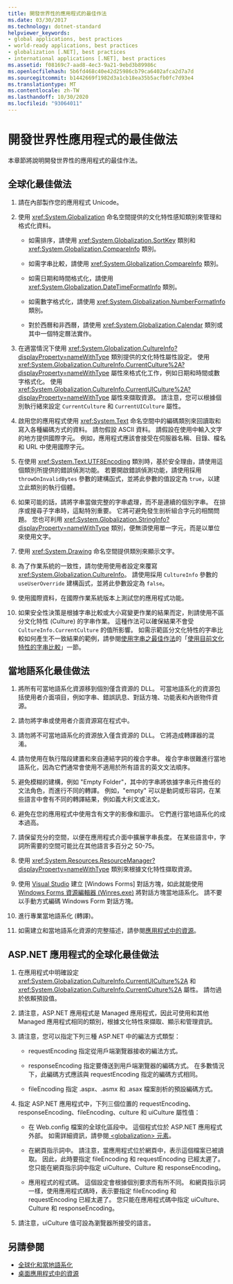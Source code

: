 ```yaml
---
title: 開發世界性的應用程式的最佳作法
ms.date: 03/30/2017
ms.technology: dotnet-standard
helpviewer_keywords:
- global applications, best practices
- world-ready applications, best practices
- globalization [.NET], best practices
- international applications [.NET], best practices
ms.assetid: f08169c7-aad8-4ec3-9a21-9ebd3b89986c
ms.openlocfilehash: 5b6fd468c40e42d25986cb79ca6402afca2d7a7d
ms.sourcegitcommit: b1442669f1982d3a1cb18ea35b5acfb0fc7d93e4
ms.translationtype: MT
ms.contentlocale: zh-TW
ms.lasthandoff: 10/30/2020
ms.locfileid: "93064011"
---
```

# <a name="best-practices-for-developing-world-ready-applications"></a>開發世界性應用程式的最佳做法

本章節將說明開發世界性的應用程式的最佳作法。

## <a name="globalization-best-practices"></a>全球化最佳做法

1. 請在內部製作您的應用程式 Unicode。

2. 使用 <xref:System.Globalization> 命名空間提供的文化特性感知類別來管理和格式化資料。

    - 如需排序，請使用 <xref:System.Globalization.SortKey> 類別和 <xref:System.Globalization.CompareInfo> 類別。

    - 如需字串比較，請使用 <xref:System.Globalization.CompareInfo> 類別。

    - 如需日期和時間格式化，請使用 <xref:System.Globalization.DateTimeFormatInfo> 類別。

    - 如需數字格式化，請使用 <xref:System.Globalization.NumberFormatInfo> 類別。

    - 對於西曆和非西曆，請使用 <xref:System.Globalization.Calendar> 類別或其中一個特定曆法實作。

3. 在適當情況下使用 <xref:System.Globalization.CultureInfo?displayProperty=nameWithType> 類別提供的文化特性屬性設定。 使用 <xref:System.Globalization.CultureInfo.CurrentCulture%2A?displayProperty=nameWithType> 屬性來格式化工作，例如日期和時間或數字格式化。 使用 <xref:System.Globalization.CultureInfo.CurrentUICulture%2A?displayProperty=nameWithType> 屬性來擷取資源。 請注意，您可以根據個別執行緒來設定 `CurrentCulture` 和 `CurrentUICulture` 屬性。

4. 啟用您的應用程式使用 <xref:System.Text> 命名空間中的編碼類別來回讀取和寫入各種編碼方式的資料。 請勿假設 ASCII 資料。 請假設在使用中輸入文字的地方提供國際字元。 例如，應用程式應該會接受在伺服器名稱、目錄、檔名和 URL 中使用國際字元。

5. 在使用 <xref:System.Text.UTF8Encoding> 類別時，基於安全理由，請使用這個類別所提供的錯誤偵測功能。 若要開啟錯誤偵測功能，請使用採用 `throwOnInvalidBytes` 參數的建構函式，並將此參數的值設定為 `true`，以建立此類別的執行個體。

6. 如果可能的話，請將字串當做完整的字串處理，而不是連續的個別字串。 在排序或搜尋子字串時，這點特別重要。 它將可避免發生剖析組合字元的相關問題。 您也可利用 <xref:System.Globalization.StringInfo?displayProperty=nameWithType> 類別，便無須使用單一字元，而是以單位來使用文字。

7. 使用 <xref:System.Drawing> 命名空間提供類別來顯示文字。

8. 為了作業系統的一致性，請勿使用使用者設定來覆寫 <xref:System.Globalization.CultureInfo>。 請使用採用 `CultureInfo` 參數的 `useUserOverride` 建構函式，並將此參數設定為 `false`。

9. 使用國際資料，在國際作業系統版本上測試您的應用程式功能。

10. 如果安全性決策是根據字串比較或大小寫變更作業的結果而定，則請使用不區分文化特性 (Culture) 的字串作業。 這種作法可以確保結果不會受 `CultureInfo.CurrentCulture` 的值所影響。 如需示範區分文化特性的字串比較如何產生不一致結果的範例，請參閱[使用字串之最佳作法](../base-types/best-practices-strings.md)的「[使用目前文化特性的字串比較](../base-types/best-practices-strings.md#string-comparisons-that-use-the-current-culture)」一節。

## <a name="localization-best-practices"></a>當地語系化最佳做法

1. 將所有可當地語系化資源移到個別僅含資源的 DLL。 可當地語系化的資源包括使用者介面項目，例如字串、錯誤訊息、對話方塊、功能表和內嵌物件資源。

2. 請勿將字串或使用者介面資源寫在程式中。

3. 請勿將不可當地語系化的資源放入僅含資源的 DLL。 它將造成轉譯器的混淆。

4. 請勿使用在執行階段建置和來自連結字詞的複合字串。 複合字串很難進行當地語系化，因為它們通常會使用不適用於所有語言的英文文法順序。

5. 避免模糊的建構，例如 "Empty Folder"，其中的字串將依據字串元件擔任的文法角色，而進行不同的轉譯。 例如，"empty" 可以是動詞或形容詞，在某些語言中會有不同的轉譯結果，例如義大利文或法文。

6. 避免在您的應用程式中使用含有文字的影像和圖示。 它們進行當地語系化的成本過高。

7. 請保留充分的空間，以便在應用程式介面中擴展字串長度。 在某些語言中，字詞所需要的空間可能比在其他語言多百分之 50-75。

8. 使用 <xref:System.Resources.ResourceManager?displayProperty=nameWithType> 類別來根據文化特性擷取資源。

9. 使用 [Visual Studio](https://visualstudio.microsoft.com/vs/?utm_medium=microsoft&utm_source=docs.microsoft.com&utm_campaign=inline+link) 建立 [Windows Forms] 對話方塊，如此就能使用 [Windows Forms 資源編輯器 (Winres.exe)](../../framework/tools/winres-exe-windows-forms-resource-editor.md) 將對話方塊當地語系化。 請不要以手動方式編碼 Windows Form 對話方塊。

10. 進行專業當地語系化 (轉譯)。

11. 如需建立和當地語系化資源的完整描述，請參閱[應用程式中的資源](../../framework/resources/index.md)。

## <a name="globalization-best-practices-for-aspnet-applications"></a>ASP.NET 應用程式的全球化最佳做法

1. 在應用程式中明確設定 <xref:System.Globalization.CultureInfo.CurrentUICulture%2A> 和 <xref:System.Globalization.CultureInfo.CurrentCulture%2A> 屬性。 請勿過於依賴預設值。

2. 請注意，ASP.NET 應用程式是 Managed 應用程式，因此可使用和其他 Managed 應用程式相同的類別，根據文化特性來擷取、顯示和管理資訊。

3. 請注意，您可以指定下列三種 ASP.NET 中的編法方式類型：

    - requestEncoding 指定從用戶端瀏覽器接收的編法方式。

    - responseEncoding 指定要傳送到用戶端瀏覽器的編碼方式。 在多數情況下，此編碼方式應該與 requestEncoding 指定的編碼方式相同。

    - fileEncoding 指定 .aspx、.asmx 和 .asax 檔案剖析的預設編碼方式。

4. 指定 ASP.NET 應用程式中，下列三個位置的 requestEncoding、responseEncoding、fileEncoding、culture 和 uiCulture 屬性值：

    - 在 Web.config 檔案的全球化區段中。 這個程式位於 ASP.NET 應用程式外部。 如需詳細資訊，請參閱[ \<globalization> 元素](/previous-versions/dotnet/netframework-4.0/hy4kkhe0(v=vs.100))。

    - 在網頁指示詞中。 請注意，當應用程式位於網頁中，表示這個檔案已被讀取。 因此，此時要指定 fileEncoding 和 requestEncoding 已經太遲了。 您只能在網頁指示詞中指定 uiCulture、Culture 和 responseEncoding。

    - 應用程式的程式碼。 這個設定會根據個別要求而有所不同。 和網頁指示詞一樣，使用應用程式碼時，表示要指定 fileEncoding 和 requestEncoding 已經太遲了。 您只能在應用程式碼中指定 uiCulture、Culture 和 responseEncoding。

5. 請注意，uiCulture 值可設為瀏覽器所接受的語言。

## <a name="see-also"></a>另請參閱

- [全球化和當地語系化](index.md)
- [桌面應用程式中的資源](../../framework/resources/index.md)
